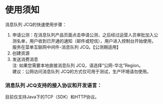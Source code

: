# 使用须知
消息队列 JCQ的快速使用步骤：

1. 申请公测：在消息队列产品页面点击申请公测，之后经过运营人员审批加入公测名单，用户收到已开通的通知（邮件或短信），用户进入控制台开始使用，服务在菜单互联网中间件-消息队列 JCQ。【公测期适用】
2. 创建资源
3. 发送消费消息</br>
 注: 如果您需要本地直接消息队列 JCQ，请选择“公网-华北”Region。</br>
 建议：公网访问消息队列 JCQ的方式仅可用于测试，生产环境请勿使用。


### 消息队列 JCQ支持的接入协议和开发语言：
目前仅支持Java下的TCP（SDK）和HTTP协议。
